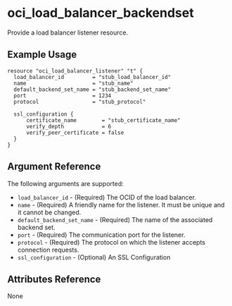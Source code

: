 # oci\_load\_balancer\_backendset

Provide a load balancer listener resource.

## Example Usage

```
resource "oci_load_balancer_listener" "t" {
  load_balancer_id         = "stub_load_balancer_id"
  name                     = "stub_name"
  default_backend_set_name = "stub_backend_set_name"
  port                     = 1234
  protocol                 = "stub_protocol"

  ssl_configuration {
      certificate_name        = "stub_certificate_name"
      verify_depth            = 6
      verify_peer_certificate = false
  }
}
```

## Argument Reference

The following arguments are supported:

* `load_balancer_id` - (Required) The OCID of the load balancer.
* `name` - (Required) A friendly name for the listener. It must be unique and it cannot be changed.
* `default_backend_set_name` - (Required) The name of the associated backend set.
* `port` - (Required) The communication port for the listener.
* `protocol` - (Required) The protocol on which the listener accepts connection requests. 
* `ssl_configuration` - (Optional) An SSL Configuration


## Attributes Reference
None